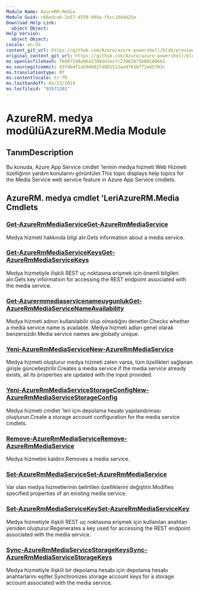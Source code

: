 ```yaml
---
Module Name: AzureRM.Media
Module Guid: c66edca6-2e57-4550-905e-f5cc104de25e
Download Help Link:
  object Object: 
Help Version:
  object Object: 
Locale: en-US
content_git_url: https://github.com/Azure/azure-powershell/blob/preview/src/ResourceManager/Media/Commands.Media/help/AzureRM.Media.md
original_content_git_url: https://github.com/Azure/azure-powershell/blob/preview/src/ResourceManager/Media/Commands.Media/help/AzureRM.Media.md
ms.openlocfilehash: f0d07548a9642708de3ecfc23962675b001806b1
ms.sourcegitcommit: 43f4bdf2a59dd82fd881512aa9761bf72eb5703c
ms.translationtype: MT
ms.contentlocale: tr-TR
ms.lasthandoff: 04/23/2019
ms.locfileid: "93571201"
---
```

# <span data-ttu-id="886f1-101">AzureRM. medya modülü</span><span class="sxs-lookup"><span data-stu-id="886f1-101">AzureRM.Media Module</span></span>
## <span data-ttu-id="886f1-102">Tanım</span><span class="sxs-lookup"><span data-stu-id="886f1-102">Description</span></span>
<span data-ttu-id="886f1-103">Bu konuda, Azure App Service cmdlet 'lerinin medya hizmeti Web Hizmeti özelliğinin yardım konularını görüntüler.</span><span class="sxs-lookup"><span data-stu-id="886f1-103">This topic displays help topics for the Media Service web service feature in Azure App Service cmdlets.</span></span>

## <span data-ttu-id="886f1-104">AzureRM. medya cmdlet 'Leri</span><span class="sxs-lookup"><span data-stu-id="886f1-104">AzureRM.Media Cmdlets</span></span>
### [<span data-ttu-id="886f1-105">Get-AzureRmMediaService</span><span class="sxs-lookup"><span data-stu-id="886f1-105">Get-AzureRmMediaService</span></span>](Get-AzureRmMediaService.md)
<span data-ttu-id="886f1-106">Medya hizmeti hakkında bilgi alır.</span><span class="sxs-lookup"><span data-stu-id="886f1-106">Gets information about a media service.</span></span>

### [<span data-ttu-id="886f1-107">Get-AzureRmMediaServiceKeys</span><span class="sxs-lookup"><span data-stu-id="886f1-107">Get-AzureRmMediaServiceKeys</span></span>](Get-AzureRmMediaServiceKeys.md)
<span data-ttu-id="886f1-108">Medya hizmetiyle ilişkili REST uç noktasına erişmek için önemli bilgileri alır.</span><span class="sxs-lookup"><span data-stu-id="886f1-108">Gets key information for accessing the REST endpoint associated with the media service.</span></span>

### [<span data-ttu-id="886f1-109">Get-Azurermmediaservicenameuygunluk</span><span class="sxs-lookup"><span data-stu-id="886f1-109">Get-AzureRmMediaServiceNameAvailability</span></span>](Get-AzureRmMediaServiceNameAvailability.md)
<span data-ttu-id="886f1-110">Medya hizmeti adının kullanılabilir olup olmadığını denetler.</span><span class="sxs-lookup"><span data-stu-id="886f1-110">Checks whether a media service name is available.</span></span>
<span data-ttu-id="886f1-111">Medya hizmeti adları genel olarak benzersizdir.</span><span class="sxs-lookup"><span data-stu-id="886f1-111">Media service names are globally unique.</span></span>

### [<span data-ttu-id="886f1-112">Yeni-AzureRmMediaService</span><span class="sxs-lookup"><span data-stu-id="886f1-112">New-AzureRmMediaService</span></span>](New-AzureRmMediaService.md)
<span data-ttu-id="886f1-113">Medya hizmeti oluşturur medya hizmeti zaten varsa, tüm özellikleri sağlanan girişle güncelleştirilir.</span><span class="sxs-lookup"><span data-stu-id="886f1-113">Creates a media service if the media service already exists, all its properties are updated with the input provided.</span></span>

### [<span data-ttu-id="886f1-114">Yeni-AzureRmMediaServiceStorageConfig</span><span class="sxs-lookup"><span data-stu-id="886f1-114">New-AzureRmMediaServiceStorageConfig</span></span>](New-AzureRmMediaServiceStorageConfig.md)
<span data-ttu-id="886f1-115">Medya hizmeti cmdlet 'leri için depolama hesabı yapılandırması oluşturun.</span><span class="sxs-lookup"><span data-stu-id="886f1-115">Create a storage account configuration for the media service cmdlets.</span></span>

### [<span data-ttu-id="886f1-116">Remove-AzureRmMediaService</span><span class="sxs-lookup"><span data-stu-id="886f1-116">Remove-AzureRmMediaService</span></span>](Remove-AzureRmMediaService.md)
<span data-ttu-id="886f1-117">Medya hizmetini kaldırır.</span><span class="sxs-lookup"><span data-stu-id="886f1-117">Removes a media service.</span></span>

### [<span data-ttu-id="886f1-118">Set-AzureRmMediaService</span><span class="sxs-lookup"><span data-stu-id="886f1-118">Set-AzureRmMediaService</span></span>](Set-AzureRmMediaService.md)
<span data-ttu-id="886f1-119">Var olan medya hizmetlerinin belirtilen özelliklerini değiştirir.</span><span class="sxs-lookup"><span data-stu-id="886f1-119">Modifies specified properties of an existing media service.</span></span>

### [<span data-ttu-id="886f1-120">Set-AzureRmMediaServiceKey</span><span class="sxs-lookup"><span data-stu-id="886f1-120">Set-AzureRmMediaServiceKey</span></span>](Set-AzureRmMediaServiceKey.md)
<span data-ttu-id="886f1-121">Medya hizmetiyle ilişkili REST uç noktasına erişmek için kullanılan anahtarı yeniden oluşturur.</span><span class="sxs-lookup"><span data-stu-id="886f1-121">Regenerates a key used for accessing the REST endpoint associated with the media service.</span></span>

### [<span data-ttu-id="886f1-122">Sync-AzureRmMediaServiceStorageKeys</span><span class="sxs-lookup"><span data-stu-id="886f1-122">Sync-AzureRmMediaServiceStorageKeys</span></span>](Sync-AzureRmMediaServiceStorageKeys.md)
<span data-ttu-id="886f1-123">Medya hizmetiyle ilişkili bir depolama hesabı için depolama hesabı anahtarlarını eşitler.</span><span class="sxs-lookup"><span data-stu-id="886f1-123">Synchronizes storage account keys for a storage account associated with the media service.</span></span>

